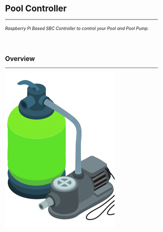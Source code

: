 <h1>Pool Controller</h1>
<hr/>

<h6>Raspberry Pi Based SBC Controller to control your Pool and Pool Pump. </h6>
<br/>

<h2>Overview</h2>
<hr/>
<img src="img/pump-img.png"/>

